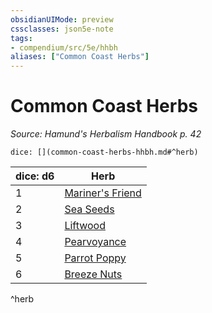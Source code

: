 ```yaml
---
obsidianUIMode: preview
cssclasses: json5e-note
tags:
- compendium/src/5e/hhbh
aliases: ["Common Coast Herbs"]
---
```

# Common Coast Herbs
*Source: Hamund's Herbalism Handbook p. 42* 

`dice: [](common-coast-herbs-hhbh.md#^herb)`

| dice: d6 | Herb |
|----------|------|
| 1 | [Mariner's Friend](compendium/items/mariners-friend-hhbh.md) |
| 2 | [Sea Seeds](compendium/items/sea-seeds-hhbh.md) |
| 3 | [Liftwood](compendium/items/liftwood-hhbh.md) |
| 4 | [Pearvoyance](compendium/items/pearvoyance-hhbh.md) |
| 5 | [Parrot Poppy](compendium/items/parrot-poppy-hhbh.md) |
| 6 | [Breeze Nuts](compendium/items/breeze-nuts-hhbh.md) |
^herb